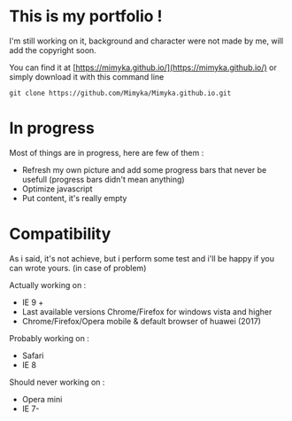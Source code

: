 # This is my portfolio !

I'm still working on it, background and character were not made by me, will add the copyright soon.

You can find it at [https://mimyka.github.io/](https://mimyka.github.io/) or simply download it with this command line

    git clone https://github.com/Mimyka/Mimyka.github.io.git

# In progress

Most of things are in progress, here are few of them :

 - Refresh my own picture and add some progress bars that never be usefull (progress bars didn't mean anything)
 - Optimize javascript
 - Put content, it's really empty

# Compatibility
As i said, it's not achieve, but i perform some test and i'll be happy if you can wrote yours. (in case of problem)

Actually working on :

 - IE 9 +
 - Last available versions Chrome/Firefox for windows vista and higher
 - Chrome/Firefox/Opera mobile & default browser of huawei (2017)

Probably working on :

 - Safari
 - IE 8

Should never working on :

 - Opera mini
 - IE 7-
